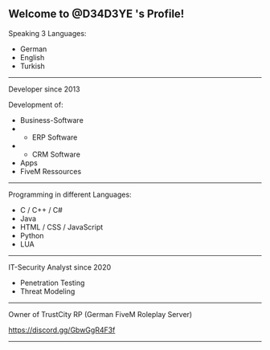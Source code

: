 Welcome to @D34D3YE 's Profile!
-------------------------------------------------------------------------------------------------------------------------------------

Speaking 3 Languages:

- German
- English
- Turkish

-------------------------------------------------------------------------------------------------------------------------------------

Developer since 2013

Development of: 

- Business-Software
- - ERP Software
- - CRM Software
- Apps
- FiveM Ressources

-------------------------------------------------------------------------------------------------------------------------------------

Programming in different Languages:
- C / C++ / C#
- Java
- HTML / CSS / JavaScript
- Python
- LUA

-------------------------------------------------------------------------------------------------------------------------------------

IT-Security Analyst since 2020

- Penetration Testing
- Threat Modeling

-------------------------------------------------------------------------------------------------------------------------------------

Owner of TrustCity RP (German FiveM Roleplay Server)

https://discord.gg/GbwGgR4F3f

-------------------------------------------------------------------------------------------------------------------------------------
